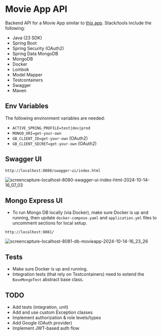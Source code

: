 # Movie App API

Backend API for a Movie App similar to [this app](https://react-movies-list.netlify.app/).
Stack/tools include the following:

- Java (23 SDK)
- Spring Boot
- Spring Security (OAuth2)
- Spring Data MongoDB
- MongoDB
- Docker
- Lombok
- Model Mapper
- Testcontainers
- Swagger
- Maven

## Env Variables

The following environment variables are needed:

- `ACTIVE_SPRING_PROFILE=test|dev|prod`
- `MONGO_URI=get-your-own`
- `GB_CLIENT_ID=get-your-own` (OAuth2)
- `GB_CLIENT_SECRET=get-your-own` (OAuth2)

## Swagger UI

`http://localhost:8080/swagger-ui/index.html`

![screencapture-localhost-8080-swagger-ui-index-html-2024-10-14-16_07_03](https://github.com/user-attachments/assets/4e946b6d-9c89-4844-b22e-a2d7f6dbad50)

## Mongo Express UI

- To run Mongo DB locally (via Docker), make sure Docker is up and running, then update `docker-compose.yaml` and `application.yml` files to uncomment sections for local setup.

`http://localhost:8081/`

![screencapture-localhost-8081-db-movieapp-2024-10-14-16_23_26](https://github.com/user-attachments/assets/c10deabb-4750-45c7-a975-a8873f15ac47)


## Tests

- Make sure Docker is up and running.
- Integration tests (that rely on Testcontainers) need to extend the `BaseMongoTest` abstract base class.

## TODO

- Add tests (integration, unit)
- Add and use custom Exception classes
- Implement authorization & role levels/types
- Add Google (OAuth provider)
- Implement JWT-based auth flow
